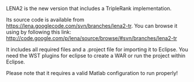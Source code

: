 LENA2 is the new version
that includes a TripleRank implementation.

Its source code is available from
https://lena.googlecode.com/svn/branches/lena2-tr.
You can browse it using by following this link:
http://code.google.com/p/lena/source/browse/#svn/branches/lena2-tr

It includes all required files and a .project file
for importing it to Eclipse.
You need the WST plugins for eclipse to create a WAR
or run the project within Eclipse.

Please note that it requires a valid Matlab configuration
to run properly!
